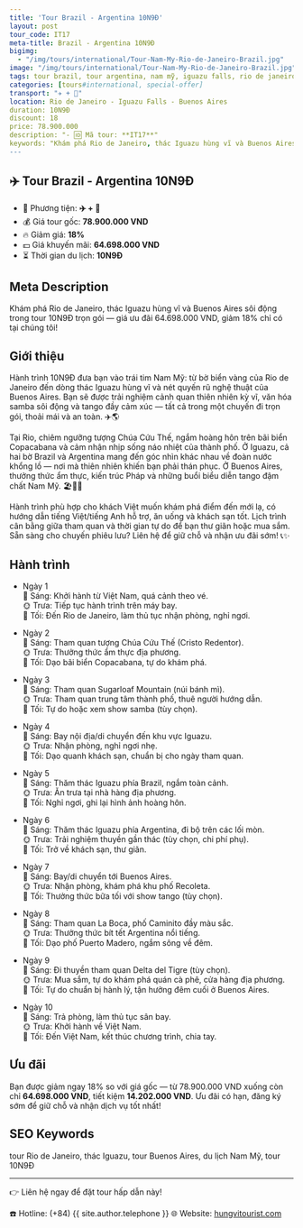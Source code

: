 ```yaml
---
title: 'Tour Brazil - Argentina 10N9Đ'
layout: post
tour_code: IT17
meta-title: Brazil - Argentina 10N9Đ
bigimg:
  - "/img/tours/international/Tour-Nam-My-Rio-de-Janeiro-Brazil.jpg"
image: "/img/tours/international/Tour-Nam-My-Rio-de-Janeiro-Brazil.jpg"
tags: tour brazil, tour argentina, nam mỹ, iguazu falls, rio de janeiro, buenos aires, tour quốc tế
categories: [tours#international, special-offer]
transport: "✈️ + 🚌"
location: Rio de Janeiro - Iguazu Falls - Buenos Aires
duration: 10N9Đ
discount: 18
price: 78.900.000
description: "- 🆔 Mã tour: **IT17**"
keywords: "Khám phá Rio de Janeiro, thác Iguazu hùng vĩ và Buenos Aires sôi động trong tour 10N9Đ trọn gói — giá ưu đãi 64.698.000 VND, giảm 18% chỉ có tại chúng tôi!"
---
```


## ✈️ Tour Brazil - Argentina 10N9Đ



- 🚗 Phương tiện: **✈️ + 🚌**
- 💰 Giá tour gốc: **78.900.000 VND**
- 🔥 Giảm giá: **18%**
- 💵 Giá khuyến mãi: **64.698.000 VND**
- ⏳ Thời gian du lịch: **10N9Đ**

## Meta Description
Khám phá Rio de Janeiro, thác Iguazu hùng vĩ và Buenos Aires sôi động trong tour 10N9Đ trọn gói — giá ưu đãi 64.698.000 VND, giảm 18% chỉ có tại chúng tôi!

## Giới thiệu
Hành trình 10N9Đ đưa bạn vào trái tim Nam Mỹ: từ bờ biển vàng của Rio de Janeiro đến dòng thác Iguazu hùng vĩ và nét quyến rũ nghệ thuật của Buenos Aires. Bạn sẽ được trải nghiệm cảnh quan thiên nhiên kỳ vĩ, văn hóa samba sôi động và tango đầy cảm xúc — tất cả trong một chuyến đi trọn gói, thoải mái và an toàn. ✈️🌎

Tại Rio, chiêm ngưỡng tượng Chúa Cứu Thế, ngắm hoàng hôn trên bãi biển Copacabana và cảm nhận nhịp sống náo nhiệt của thành phố. Ở Iguazu, cả hai bờ Brazil và Argentina mang đến góc nhìn khác nhau về đoàn nước khổng lồ — nơi mà thiên nhiên khiến bạn phải thán phục. Ở Buenos Aires, thưởng thức ẩm thực, kiến trúc Pháp và những buổi biểu diễn tango đậm chất Nam Mỹ. 🏖️🌊🎶

Hành trình phù hợp cho khách Việt muốn khám phá điểm đến mới lạ, có hướng dẫn tiếng Việt/tiếng Anh hỗ trợ, ăn uống và khách sạn tốt. Lịch trình cân bằng giữa tham quan và thời gian tự do để bạn thư giãn hoặc mua sắm. Sẵn sàng cho chuyến phiêu lưu? Liên hệ để giữ chỗ và nhận ưu đãi sớm! 📞✨

## Hành trình
- Ngày 1  
  🌅 Sáng: Khởi hành từ Việt Nam, quá cảnh theo vé.  
  🌞 Trưa: Tiếp tục hành trình trên máy bay.  
  🌙 Tối: Đến Rio de Janeiro, làm thủ tục nhận phòng, nghỉ ngơi.

- Ngày 2  
  🌅 Sáng: Tham quan tượng Chúa Cứu Thế (Cristo Redentor).  
  🌞 Trưa: Thưởng thức ẩm thực địa phương.  
  🌙 Tối: Dạo bãi biển Copacabana, tự do khám phá.

- Ngày 3  
  🌅 Sáng: Tham quan Sugarloaf Mountain (núi bánh mì).  
  🌞 Trưa: Tham quan trung tâm thành phố, thuê người hướng dẫn.  
  🌙 Tối: Tự do hoặc xem show samba (tùy chọn).

- Ngày 4  
  🌅 Sáng: Bay nội địa/di chuyển đến khu vực Iguazu.  
  🌞 Trưa: Nhận phòng, nghỉ ngơi nhẹ.  
  🌙 Tối: Dạo quanh khách sạn, chuẩn bị cho ngày tham quan.

- Ngày 5  
  🌅 Sáng: Thăm thác Iguazu phía Brazil, ngắm toàn cảnh.  
  🌞 Trưa: Ăn trưa tại nhà hàng địa phương.  
  🌙 Tối: Nghỉ ngơi, ghi lại hình ảnh hoàng hôn.

- Ngày 6  
  🌅 Sáng: Thăm thác Iguazu phía Argentina, đi bộ trên các lối mòn.  
  🌞 Trưa: Trải nghiệm thuyền gần thác (tùy chọn, chi phí phụ).  
  🌙 Tối: Trở về khách sạn, thư giãn.

- Ngày 7  
  🌅 Sáng: Bay/di chuyển tới Buenos Aires.  
  🌞 Trưa: Nhận phòng, khám phá khu phố Recoleta.  
  🌙 Tối: Thưởng thức bữa tối với show tango (tùy chọn).

- Ngày 8  
  🌅 Sáng: Tham quan La Boca, phố Caminito đầy màu sắc.  
  🌞 Trưa: Thưởng thức bít tết Argentina nổi tiếng.  
  🌙 Tối: Dạo phố Puerto Madero, ngắm sông về đêm.

- Ngày 9  
  🌅 Sáng: Đi thuyền tham quan Delta del Tigre (tùy chọn).  
  🌞 Trưa: Mua sắm, tự do khám phá quán cà phê, cửa hàng địa phương.  
  🌙 Tối: Tự do chuẩn bị hành lý, tận hưởng đêm cuối ở Buenos Aires.

- Ngày 10  
  🌅 Sáng: Trả phòng, làm thủ tục sân bay.  
  🌞 Trưa: Khởi hành về Việt Nam.  
  🌙 Tối: Đến Việt Nam, kết thúc chương trình, chia tay.

## Ưu đãi
Bạn được giảm ngay 18% so với giá gốc — từ 78.900.000 VND xuống còn chỉ **64.698.000 VND**, tiết kiệm **14.202.000 VND**. Ưu đãi có hạn, đăng ký sớm để giữ chỗ và nhận dịch vụ tốt nhất!

## SEO Keywords
tour Rio de Janeiro, thác Iguazu, tour Buenos Aires, du lịch Nam Mỹ, tour 10N9Đ

---

👉 Liên hệ ngay để đặt tour hấp dẫn này!

☎️ Hotline: (+84) {{ site.author.telephone }}
🌐 Website: [hungvitourist.com](https://hungvitourist.com)

